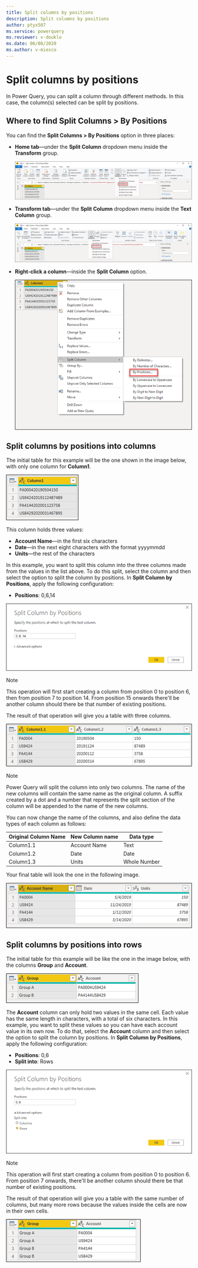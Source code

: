 ```yaml
---
title: Split columns by positions
description: Split columns by positions
author: ptyx507
ms.service: powerquery
ms.reviewer: v-douklo
ms.date: 06/08/2020
ms.author: v-miesco
---
```


# Split columns by positions

In Power Query, you can split a column through different methods.
In this case, the column(s) selected can be split by positions.

## Where to find Split Columns > By Positions

You can find the **Split Columns > By Positions** option in three places:

* **Home tab**&mdash;under the **Split Column** dropdown menu inside the **Transform** group.

   ![image](images/me-split-columns-positions-icon-home.png)

* **Transform tab**&mdash;under the **Split Column** dropdown menu inside the **Text Column** group.

   ![image](images/me-split-columns-positions-icon-transform.png)

* **Right-click a column**&mdash;inside the **Split Column** option.

   ![image](images/me-split-columns-positions-into-columns-right-click-icon.png)

## Split columns by positions into columns
The initial table for this example will be the one shown in the image below, with only one column for **Column1**. 

![image](images/me-split-columns-number-character-into-columns-split-column-initial.png)

This column holds three values:
* **Account Name**&mdash;in the first six characters
* **Date**&mdash;in the next eight characters with the format yyyymmdd
* **Units**&mdash;the rest of the characters 

In this example, you want to split this column into the three columns made from the values in the list above. To do this split, select the column and then select the option to split the column by positions. In **Split Column by Positions**, apply the following configuration:

* **Positions**: 0,6,14

![images](images/me-split-columns-positions-into-columns-split-column-window.png)

>[!Note]
>This operation will first start creating a column from position 0 to position 6, then from position 7 to position 14. From position 15 onwards there'll be another column should there be that number of existing positions.

The result of that operation will give you a table with three columns. 

![images](images/me-split-columns-positions-into-columns-split-column-pre-final.png)

>[!Note]
>Power Query will split the column into only two columns. The name of the new columns will contain the same name as the original column. A suffix created by a dot and a number that represents the split section of the column will be appended to the name of the new columns. 

You can now change the name of the columns, and also define the data types of each column as follows:

Original Column Name | New Column name | Data type
---------------------|-----------------|---------- 
Column1.1|Account Name|Text
Column1.2|Date|Date
Column1.3|Units|Whole Number

Your final table will look the one in the following image.

![images](images/me-split-columns-number-character-into-columns-split-column-final.png)

## Split columns by positions into rows
The initial table for this example will be like the one in the image below, with the columns **Group** and **Account**. 

![images](images/me-split-columns-number-character-into-columns-split-rows-initial.png)

The **Account** column can only hold two values in the same cell. Each value has the same length in characters, with a total of six characters. In this example, you want to split these values so you can have each account value in its own row.
To do that, select the **Account** column and then select the option to split the column by positions. In **Split Column by Positions**, apply the following configuration:

* **Positions**: 0,6
* **Split into**: Rows

![image](images/me-split-columns-positions-into-columns-split-row-window.png)

>[!Note]
>This operation will first start creating a column from position 0 to position 6. From position 7 onwards, there'll be another column should there be that number of existing positions.

The result of that operation will give you a table with the same number of columns, but many more rows because the values inside the cells are now in their own cells.

![image](images/me-split-columns-number-character-into-columns-split-rows-final.png)
